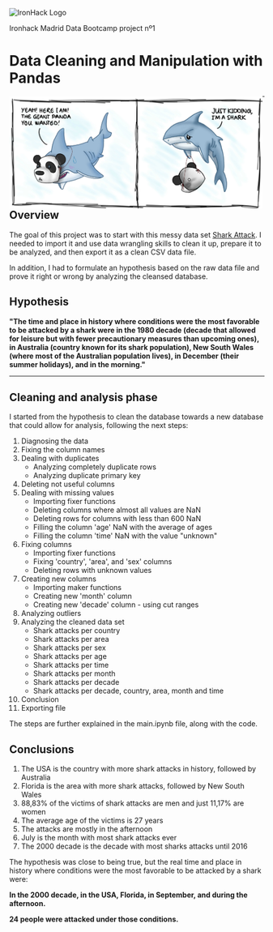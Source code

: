 ![IronHack Logo](https://s3-eu-west-1.amazonaws.com/ih-materials/uploads/upload_d5c5793015fec3be28a63c4fa3dd4d55.png)

Ironhack Madrid Data Bootcamp project nº1

# Data Cleaning and Manipulation with Pandas

<img style="float: left;" src="./images/pandashark.jpg" width="500">

---
## Overview

The goal of this project was to start with this messy data set [Shark Attack](https://www.kaggle.com/teajay/global-shark-attacks/version/1). I needed to import it and use data wrangling skills to clean it up, prepare it to be analyzed, and then export it as a clean CSV data file. 

In addition, I had to formulate an hypothesis based on the raw data file and prove it right or wrong by analyzing the cleansed database.


## Hypothesis

**"The time and place in history where conditions were the most favorable to be attacked by a shark were in the 1980 decade (decade that allowed for leisure but with fewer precautionary measures than upcoming ones), in Australia (country known for its shark population), New South Wales (where most of the Australian population lives), in December (their summer holidays), and in the morning."**

---

## Cleaning and analysis phase

I started from the hypothesis to clean the database towards a new database that could allow for analysis, following the next steps:

1. Diagnosing the data
2. Fixing the column names
3. Dealing with duplicates
   * Analyzing completely duplicate rows
   * Analyzing duplicate primary key 
4. Deleting not useful columns
5. Dealing with missing values
    * Importing fixer functions
    * Deleting columns where almost all values are NaN
    * Deleting rows for columns with less than 600 NaN
    * Filling the column 'age' NaN with the average of ages
    * Filling the column 'time' NaN with the value "unknown"
6. Fixing columns
    * Importing fixer functions
    * Fixing 'country', 'area', and 'sex' columns
    * Deleting rows with unknown values
7. Creating new columns
    * Importing maker functions
    * Creating new 'month' column
    * Creating new 'decade' column - using cut ranges
8. Analyzing outliers
9. Analyzing the cleaned data set
    * Shark attacks per country
    * Shark attacks per area
    * Shark attacks per sex
    * Shark attacks per age
    * Shark attacks per time
    * Shark attacks per month
    * Shark attacks per decade
    * Shark attacks per decade, country, area, month and time
10. Conclusion
11. Exporting file

The steps are further explained in the main.ipynb file, along with the code.

## Conclusions

1. The USA is the country with more shark attacks in history, followed by Australia
2. Florida is the area with more shark attacks, followed by New South Wales
3. 88,83% of the victims of shark attacks are men and just 11,17% are women
4. The average age of the victims is 27 years
5. The attacks are mostly in the afternoon
6. July is the month with most shark attacks ever
7. The 2000 decade is the decade with most sharks attacks until 2016

The hypothesis was close to being true, but the real time and place in history where conditions were the most favorable to be attacked by a shark were: 

**In the 2000 decade, in the USA, Florida, in September, and during the afternoon.**

**24 people were attacked under those conditions.**








